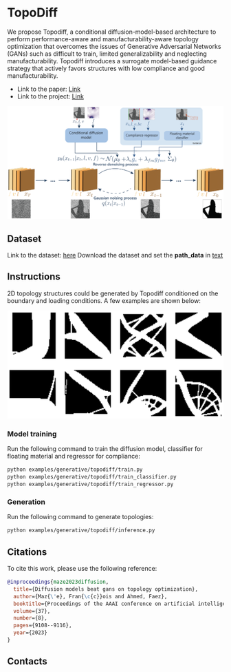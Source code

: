 # TopoDiff
We propose Topodiff, a conditional diffusion-model-based architecture to perform performance-aware and manufacturability-aware topology optimization that overcomes the issues of Generative Adversarial Networks (GANs) such as difficult to train, limited generalizability and neglecting manufacturability. Topodiff introduces a surrogate model-based guidance strategy that actively favors structures with low compliance and good manufacturability.
- Link to the paper: [Link](https://arxiv.org/abs/2208.09591)
- Link to the project: [Link](https://decode.mit.edu/projects/topodiff/)

<p align="center">
<img src="../../../docs/img/topodiff_doc/topodiff.png" width="840" />
</p>

## Dataset
Link to the dataset: [here](https://www.dropbox.com/home/decode_lab/Datasets/Public%20Documents/Topodiff_dataset)
Download the dataset and set the **path_data** in [text](conf/config.yaml)

## Instructions 
2D topology structures could be generated by Topodiff conditioned on the boundary and loading conditions. A few examples are shown below: 
<p align="center">
<img src="../../../docs/img/topodiff_doc/topology_generated.png" width="840" />
</p>

### Model training 
Run the following command to train the diffusion model, classifier for floating material and regressor for compliance:
```Bash
python examples/generative/topodiff/train.py
python examples/generative/topodiff/train_classifier.py
python examples/generative/topodiff/train_regressor.py
```
### Generation
Run the following command to generate topologies: 
```Bash
python examples/generative/topodiff/inference.py
```




## Citations
To cite this work, please use the following reference:

```bibtex
@inproceedings{maze2023diffusion,
  title={Diffusion models beat gans on topology optimization},
  author={Maz{\'e}, Fran{\c{c}}ois and Ahmed, Faez},
  booktitle={Proceedings of the AAAI conference on artificial intelligence},
  volume={37},
  number={8},
  pages={9108--9116},
  year={2023}
}
```

## Contacts 

